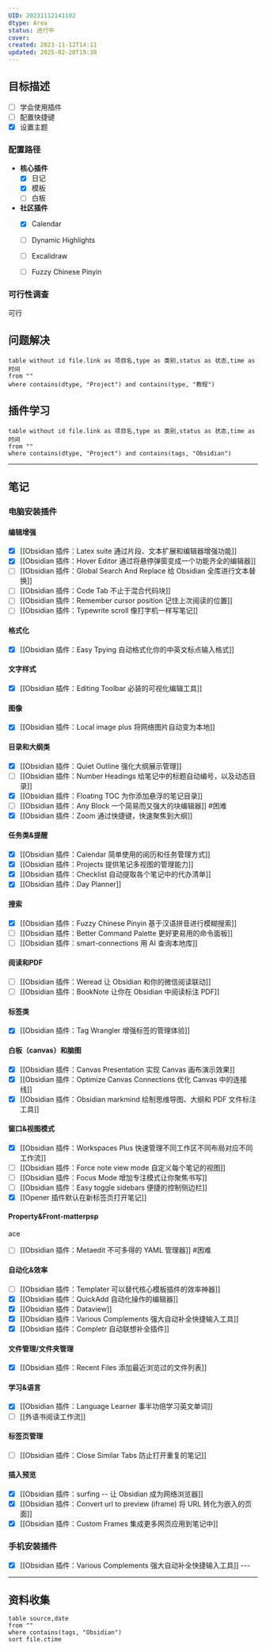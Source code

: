 ```yaml
---
UID: 20231112141102
dtype: Area
status: 进行中
cover: 
created: 2023-11-12T14:11
updated: 2025-02-28T19:38
---
```


## 目标描述
- [ ] 学会使用插件
- [ ] 配置快捷键
- [x] 设置主题
### 配置路径
- **核心插件**
	- [x] 日记
	- [x] 模板
	- [ ] 白板
- **社区插件**
	- [x] Calendar
	- [ ] Dynamic Highlights
	- [ ] Excalidraw
	- [ ] Fuzzy Chinese Pinyin


### 可行性调查
可行

## 问题解决
```dataview
table without id file.link as 项目名,type as 类别,status as 状态,time as 时间
from ""
where contains(dtype, "Project") and contains(type, "教程")
```

## 插件学习

```dataview
table without id file.link as 项目名,type as 类别,status as 状态,time as 时间
from ""   
where contains(dtype, "Project") and contains(tags, "Obsidian")
```

---

## 笔记
### 电脑安装插件 
#### 编辑增强
- [x] [[Obsidian 插件：Latex suite 通过片段、文本扩展和编辑器增强功能]]
- [x] [[Obsidian 插件：Hover Editor 通过将悬停弹窗变成一个功能齐全的编辑器]]
- [ ] [[Obsidian 插件：Global Search And Replace 给 Obsidian 全库进行文本替换]]
- [ ] [[Obsidian 插件：Code Tab 不止于混合代码块]]
- [ ] [[Obsidian 插件：Remember cursor position 记住上次阅读的位置]]
- [ ] [[Obsidian 插件：Typewrite scroll 像打字机一样写笔记]]
#### 格式化
- [x] [[Obsidian 插件：Easy Tpying 自动格式化你的中英文标点输入格式]]
#### 文字样式
- [x] [[Obsidian 插件：Editing Toolbar 必装的可视化编辑工具]] 
#### 图像
- [x] [[Obsidian 插件：Local image plus 将网络图片自动变为本地]]
#### 目录和大纲类
- [x] [[Obsidian 插件：Quiet Outline 强化大纲展示管理]]
- [ ] [[Obsidian 插件：Number Headings 给笔记中的标题自动编号，以及动态目录]] 
- [x] [[Obsidian 插件：Floating TOC 为你添加悬浮的笔记目录]]
- [ ] [[Obsidian 插件：Any Block 一个简易而又强大的块编辑器]] #困难 
- [x] [[Obsidian 插件：Zoom 通过快捷键，快速聚焦到大纲]]
#### 任务类&提醒
- [x] [[Obsidian 插件：Calendar 简单使用的阅历和任务管理方式]]
- [x] [[Obsidian 插件：Projects 提供笔记多视图的管理能力]]
- [x] [[Obsidian 插件：Checklist 自动提取各个笔记中的代办清单]] 
- [x] [[Obsidian 插件：Day Planner]]
#### 搜索 
- [x] [[Obsidian 插件：Fuzzy Chinese Pinyin 基于汉语拼音进行模糊搜索]]
- [ ] [[Obsidian 插件：Better Command Palette 更好更易用的命令面板]]
- [ ] [[Obsidian 插件：smart-connections 用 AI 查询本地库]]
#### 阅读和PDF
- [ ] [[Obsidian 插件：Weread 让 Obsidian 和你的微信阅读联动]]
- [ ] [[Obsidian 插件：BookNote 让你在 Obsidian 中阅读标注 PDF]]
#### 标签类
- [x] [[Obsidian 插件：Tag Wrangler 增强标签的管理体验]]
#### 白板（canvas）和脑图
- [x] [[Obsidian 插件：Canvas Presentation 实现 Canvas 画布演示效果]]
- [x] [[Obsidian 插件：Optimize Canvas Connections 优化 Canvas 中的连接线]]
- [x] [[Obsidian 插件：Obsidian markmind 绘制思维导图、大纲和 PDF 文件标注工具]]
#### 窗口&视图模式
- [x] [[Obsidian 插件：Workspaces Plus 快速管理不同工作区不同布局对应不同工作流]]
- [ ] [[Obsidian 插件：Force note view mode 自定义每个笔记的视图]]
- [ ] [[Obsidian 插件：Focus Mode 增加专注模式让你聚焦书写]]
- [ ] [[Obsidian 插件：Easy toggle sidebars 便捷的控制侧边栏]]
- [x] [[Opener 插件默认在新标签页打开笔记]]
#### Property&Front-matterpsp
ace
- [ ] [[Obsidian 插件：Metaedit 不可多得的 YAML 管理器]] #困难
#### 自动化&效率
- [ ] [[Obsidian 插件：Templater 可以替代核心模板插件的效率神器]]
- [x] [[Obsidian 插件：QuickAdd 自动化操作的编辑器]]
- [x] [[Obsidian 插件：Dataview]]
- [x] [[Obsidian 插件：Various Complements 强大自动补全快捷输入工具]]
- [x] [[Obsidian 插件：Completr 自动联想补全插件]]
#### 文件管理/文件夹管理
- [x] [[Obsidian 插件：Recent Files 添加最近浏览过的文件列表]]
#### 学习&语言
- [x] [[Obsidian 插件：Language Learner 事半功倍学习英文单词]]
- [ ] [[外语书阅读工作流]]
#### 标签页管理
- [ ] [[Obsidian 插件：Close Similar Tabs 防止打开重复的笔记]]
#### 插入预览
- [x] [[Obsidian 插件：surfing -- 让 Obsidian 成为网络浏览器]]
- [x] [[Obsidian 插件：Convert url to preview (iframe) 将 URL 转化为嵌入的页面]]
- [x] [[Obsidian 插件：Custom Frames 集成更多网页应用到笔记中]]
### 手机安装插件
- [x]  [[Obsidian 插件：Various Complements 强大自动补全快捷输入工具]] ---

---
## 资料收集

```dataview
table source,date
from ""   
where contains(tags, "Obsidian")
sort file.ctime
```
